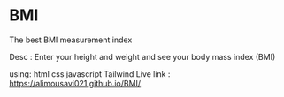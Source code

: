 # BMI
The best BMI measurement index

Desc : Enter your height and weight and see your body mass index (BMI)


using:
html
css
javascript
Tailwind
Live link : https://alimousavi021.github.io/BMI/
